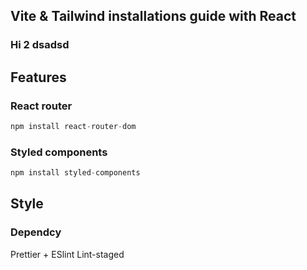 ## Vite & Tailwind installations guide with React

### Hi 2 dsadsd

## Features

### React router

```js
npm install react-router-dom
```

### Styled components

```js
npm install styled-components
```

## Style

###

### Dependcy

Prettier + ESlint
Lint-staged